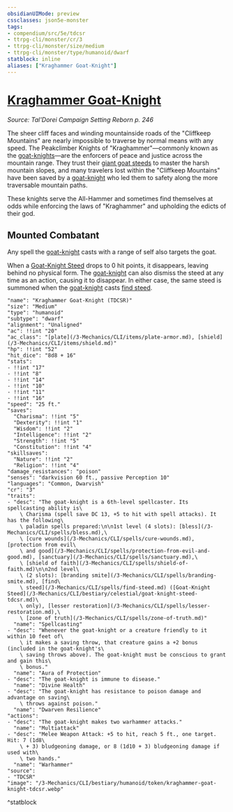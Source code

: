 ```yaml
---
obsidianUIMode: preview
cssclasses: json5e-monster
tags:
- compendium/src/5e/tdcsr
- ttrpg-cli/monster/cr/3
- ttrpg-cli/monster/size/medium
- ttrpg-cli/monster/type/humanoid/dwarf
statblock: inline
aliases: ["Kraghammer Goat-Knight"]
---
```

# [Kraghammer Goat-Knight](3-Mechanics\CLI\bestiary\humanoid/kraghammer-goat-knight-tdcsr.md)
*Source: Tal'Dorei Campaign Setting Reborn p. 246*  

The sheer cliff faces and winding mountainside roads of the "Cliffkeep Mountains" are nearly impossible to traverse by normal means with any speed. The Peakclimber Knights of "Kraghammer"—commonly known as the [goat-knights](/3-Mechanics/CLI/bestiary/humanoid/kraghammer-goat-knight-tdcsr.md)—are the enforcers of peace and justice across the mountain range. They trust their [giant goat steeds](/3-Mechanics/CLI/bestiary/celestial/goat-knight-steed-tdcsr.md) to master the harsh mountain slopes, and many travelers lost within the "Cliffkeep Mountains" have been saved by a [goat-knight](/3-Mechanics/CLI/bestiary/humanoid/kraghammer-goat-knight-tdcsr.md) who led them to safety along the more traversable mountain paths.

These knights serve the All-Hammer and sometimes find themselves at odds while enforcing the laws of "Kraghammer" and upholding the edicts of their god.

## Mounted Combatant

Any spell the [goat-knight](/3-Mechanics/CLI/bestiary/humanoid/kraghammer-goat-knight-tdcsr.md) casts with a range of self also targets the goat.

When a [Goat-Knight Steed](/3-Mechanics/CLI/bestiary/celestial/goat-knight-steed-tdcsr.md) drops to 0 hit points, it disappears, leaving behind no physical form. The [goat-knight](/3-Mechanics/CLI/bestiary/humanoid/kraghammer-goat-knight-tdcsr.md) can also dismiss the steed at any time as an action, causing it to disappear. In either case, the same steed is summoned when the [goat-knight](/3-Mechanics/CLI/bestiary/humanoid/kraghammer-goat-knight-tdcsr.md) casts [find steed](/3-Mechanics/CLI/spells/find-steed.md).

```statblock
"name": "Kraghammer Goat-Knight (TDCSR)"
"size": "Medium"
"type": "humanoid"
"subtype": "dwarf"
"alignment": "Unaligned"
"ac": !!int "20"
"ac_class": "[plate](/3-Mechanics/CLI/items/plate-armor.md), [shield](/3-Mechanics/CLI/items/shield.md)"
"hp": !!int "52"
"hit_dice": "8d8 + 16"
"stats":
- !!int "17"
- !!int "8"
- !!int "14"
- !!int "10"
- !!int "11"
- !!int "16"
"speed": "25 ft."
"saves":
  "Charisma": !!int "5"
  "Dexterity": !!int "1"
  "Wisdom": !!int "2"
  "Intelligence": !!int "2"
  "Strength": !!int "5"
  "Constitution": !!int "4"
"skillsaves":
  "Nature": !!int "2"
  "Religion": !!int "4"
"damage_resistances": "poison"
"senses": "darkvision 60 ft., passive Perception 10"
"languages": "Common, Dwarvish"
"cr": "3"
"traits":
- "desc": "The goat-knight is a 6th-level spellcaster. Its spellcasting ability is\
    \ Charisma (spell save DC 13, +5 to hit with spell attacks). It has the following\
    \ paladin spells prepared:\n\n1st level (4 slots): [bless](/3-Mechanics/CLI/spells/bless.md),\
    \ [cure wounds](/3-Mechanics/CLI/spells/cure-wounds.md), [protection from evil\
    \ and good](/3-Mechanics/CLI/spells/protection-from-evil-and-good.md), [sanctuary](/3-Mechanics/CLI/spells/sanctuary.md),\
    \ [shield of faith](/3-Mechanics/CLI/spells/shield-of-faith.md)\n\n2nd level\
    \ (2 slots): [branding smite](/3-Mechanics/CLI/spells/branding-smite.md), [find\
    \ steed](/3-Mechanics/CLI/spells/find-steed.md) ([Goat-Knight Steed](/3-Mechanics/CLI/bestiary/celestial/goat-knight-steed-tdcsr.md)\
    \ only), [lesser restoration](/3-Mechanics/CLI/spells/lesser-restoration.md),\
    \ [zone of truth](/3-Mechanics/CLI/spells/zone-of-truth.md)"
  "name": "Spellcasting"
- "desc": "Whenever the goat-knight or a creature friendly to it within 10 feet of\
    \ it makes a saving throw, that creature gains a +2 bonus (included in the goat-knight's\
    \ saving throws above). The goat-knight must be conscious to grant and gain this\
    \ bonus."
  "name": "Aura of Protection"
- "desc": "The goat-knight is immune to disease."
  "name": "Divine Health"
- "desc": "The goat-knight has resistance to poison damage and advantage on saving\
    \ throws against poison."
  "name": "Dwarven Resilience"
"actions":
- "desc": "The goat-knight makes two warhammer attacks."
  "name": "Multiattack"
- "desc": "Melee Weapon Attack: +5 to hit, reach 5 ft., one target. Hit: 7 (1d8\
    \ + 3) bludgeoning damage, or 8 (1d10 + 3) bludgeoning damage if used with\
    \ two hands."
  "name": "Warhammer"
"source":
- "TDCSR"
"image": "/3-Mechanics/CLI/bestiary/humanoid/token/kraghammer-goat-knight-tdcsr.webp"
```
^statblock